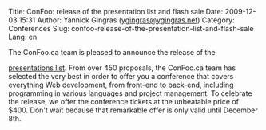 Title: ConFoo: release of the presentation list and flash sale
Date: 2009-12-03 15:31
Author: Yannick Gingras (ygingras@ygingras.net)
Category: Conferences
Slug: confoo-release-of-the-presentation-list-and-flash-sale
Lang: en

<!--:en-->The ConFoo.ca team is pleased to announce the release of the
[presentations list][]. From over 450 proposals, the ConFoo.ca team has
selected the very best in order to offer you a conference that covers
everything Web development, from front-end to back-end, including
programming in various languages and project management. To celebrate
the release, we offer the conference tickets at the unbeatable price of
$400. Don't wait because that remarkable offer is only valid until
December 8th.

  [presentations list]: http://confoo.ca/en/session
